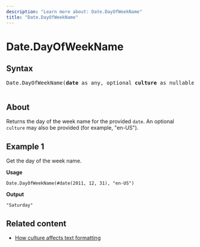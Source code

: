 ```yaml
---
description: "Learn more about: Date.DayOfWeekName"
title: "Date.DayOfWeekName"
---
```

# Date.DayOfWeekName

## Syntax

<pre>
Date.DayOfWeekName(<b>date</b> as any, optional <b>culture</b> as nullable text) as nullable text

</pre>

## About

Returns the day of the week name for the provided `date`. An optional `culture` may also be provided (for example, "en-US").

## Example 1

Get the day of the week name.

**Usage**

```powerquery-m
Date.DayOfWeekName(#date(2011, 12, 31), "en-US")
```

**Output**

`"Saturday"`

## Related content

* [How culture affects text formatting](how-culture-affects-text-formatting.md)
